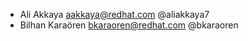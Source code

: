 *  Ali Akkaya <aakkaya@redhat.com>     @aliakkaya7
*  Bilhan Karaören <bkaraoren@redhat.com>     @bkaraoren
